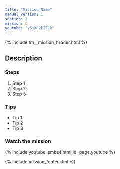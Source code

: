 ```yaml
---
title: "Mission Name"
manual_version: 1
section: 2
mission: C
youtube: "vSjX02FIZCk"
---
```


{% include tm__mission_header.html %}

## Description

### Steps

1. Step 1
2. Step 2
3. Step 3

### Tips

* Tip 1
* Tip 2
* Tip 3

### Watch the mission

{% include youtube_embed.html id=page.youtube %}

{% include mission_footer.html %}